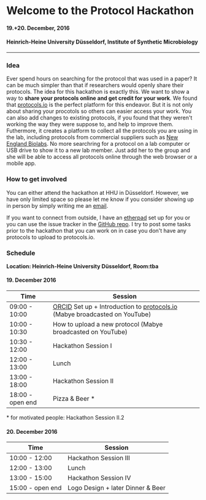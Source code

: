 # Welcome to the Protocol Hackathon

#### 19.+20. December, 2016
#### Heinrich-Heine University Düsseldorf, Institute of Synthetic Microbiology

---
### Idea

Ever spend hours on searching for the protocol that was used in a paper? It can be much simpler than that if researchers would openly share their protocols. The idea for this hackathon is exactly this. We want to show a way to __share your protocols online and get credit for your work__. We found that [protocols.io](https://www.protocols.io) is the perfect platform for this endeavor. But it is not only about sharing your procotols so others can easier access your work. You can also add changes to existing protocols, if you found that they weren't working the way they were suppose to, and help to improve them. Futhermore, it creates a platform to collect all the protocols you are using in the lab, including protocols from commercial suppliers such as [New England Biolabs](https://www.protocols.io/groups/new-england-biolabs-neb). No more searchring for a protocol on a lab computer or USB drive to show it to a new lab member. Just add her to the group and she will be able to access all protocols online through the web browser or a mobile app.

### How to get involved

You can either attend the hackathon at HHU in Düsseldorf. However, we have only limited space so please let me know if you consider showing up in person by simply writing me an [email](mailto:nicolasschmelling@gmail.com).

If you want to connect from outside, I have an [etherpad](https://public.etherpad-mozilla.org/p/dfttlIanxu) set up for you or you can use the issue tracker in the [GitHub repo](https://github.com/schmelling/protocol_hackathon). I try to post some tasks prior to the hackathon that you can work on in case you don't have any protocols to upload to protocols.io.

### Schedule
__Location: Heinrich-Heine University Düsseldorf, Room:tba__

#### 19. December 2016
Time | Session
---- | -------
09:00 - 10:00 | [ORCID](https://orcid.org) Set up + Introduction to [protocols.io](https://www.protocols.io) (Mabye broadcasted on YouTube)
10:00 - 10:30 | How to upload a new protocol (Mabye broadcasted on YouTube)
10:30 - 12:00 | Hackathon Session I
12:00 - 13:00 | Lunch
13:00 - 18:00 | Hackathon Session II
18:00 - open end | Pizza & Beer *

<nowiki>*</nowiki> for motivated people: Hackathon Session II.2

#### 20. December 2016
Time | Session
---- | -------
10:00 - 12:00 | Hackathon Session III
12:00 - 13:00 | Lunch
13:00 - 15:00 | Hackathon Session IV
15:00 - open end | Logo Design + later Dinner & Beer
